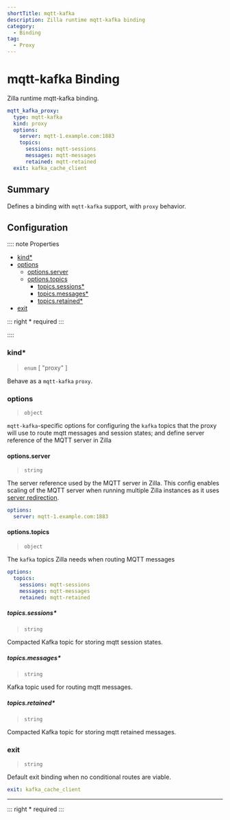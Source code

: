 ```yaml
---
shortTitle: mqtt-kafka
description: Zilla runtime mqtt-kafka binding
category:
  - Binding
tag:
  - Proxy
---
```


# mqtt-kafka Binding

Zilla runtime mqtt-kafka binding.

```yaml {2}
mqtt_kafka_proxy:
  type: mqtt-kafka
  kind: proxy
  options:
    server: mqtt-1.example.com:1883
    topics:
      sessions: mqtt-sessions
      messages: mqtt-messages
      retained: mqtt-retained
  exit: kafka_cache_client
```

## Summary

Defines a binding with `mqtt-kafka` support, with `proxy` behavior.

## Configuration

:::: note Properties

- [kind\*](#kind)
- [options](#options)
  - [options.server](#options-server)
  - [options.topics](#options-topics)
    - [topics.sessions\*](#topics-sessions)
    - [topics.messages\*](#topics-messages)
    - [topics.retained\*](#topics-retained)
- [exit](#exit)

::: right
\* required
:::

::::

### kind\*

> `enum` [ "proxy" ]

Behave as a `mqtt-kafka` `proxy`.

### options

> `object`

`mqtt-kafka`-specific options for configuring the `kafka` topics that the proxy will use to route mqtt messages and session states; and define server reference of the MQTT server in Zilla

#### options.server

> `string`

The server reference used by the MQTT server in Zilla. This config enables scaling of the MQTT server when running multiple Zilla instances as it uses [server redirection](https://docs.oasis-open.org/mqtt/mqtt/v5.0/os/mqtt-v5.0-os.html#_Toc3901255).

```yaml
options:
  server: mqtt-1.example.com:1883
```

#### options.topics

> `object`

The `kafka` topics Zilla needs when routing MQTT messages

```yaml
options:
  topics:
    sessions: mqtt-sessions
    messages: mqtt-messages
    retained: mqtt-retained
```

##### topics.sessions\*

> `string`

Compacted Kafka topic for storing mqtt session states.

##### topics.messages\*

> `string`

Kafka topic used for routing mqtt messages.

##### topics.retained\*

> `string`

Compacted Kafka topic for storing mqtt retained messages.

### exit

> `string`

Default exit binding when no conditional routes are viable.

```yaml
exit: kafka_cache_client
```

---

::: right
\* required
:::
